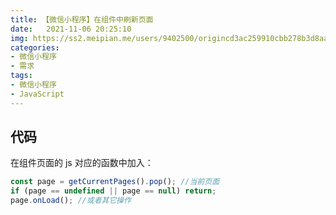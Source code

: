 ```yaml
---
title: 【微信小程序】在组件中刷新页面
date:   2021-11-06 20:25:10
img: https://ss2.meipian.me/users/9402500/origincd3ac259910cbb278b3d8aae6a1bbea4.jpg?imageView2/2/w/750/h/1400/q/80
categories: 
- 微信小程序
- 需求
tags:
- 微信小程序
- JavaScript
---
```


## 代码

在组件页面的 js 对应的函数中加入：

```javascript
const page = getCurrentPages().pop(); //当前页面
if (page == undefined || page == null) return; 
page.onLoad(); //或者其它操作
```

